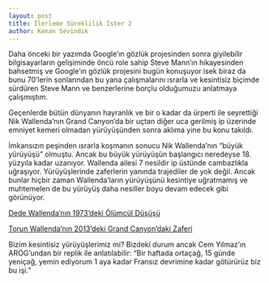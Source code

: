 ```yaml
---
layout: post
title: İlerleme Süreklilik İster 2
author: Kenan Sevindik
---
```


Daha önceki bir yazımda Google’ın gözlük projesinden sonra giyilebilir bilgisayarların gelişiminde öncü role sahip Steve 
Mann’ın hikayesinden bahsetmiş ve Google’ın gözlük projesini bugün konuşuyor isek biraz da bunu 70’lerin sonlarından bu 
yana çalışmalarını ısrarla ve kesintisiz biçimde sürdüren Steve Mann ve benzerlerine borçlu olduğumuzu anlatmaya çalışmıştım.

Geçenlerde bütün dünyanın hayranlık ve bir o kadar da ürperti ile seyrettiği Nik Wallenda’nın Grand Canyon’da bir uçtan 
diğer uca gerilmiş ip üzerinde emniyet kemeri olmadan yürüyüşünden sonra aklıma yine bu konu takıldı.

İmkansızın peşinden ısrarla koşmanın sonucu Nik Wallenda’nın “büyük yürüyüşü” olmuştu. Ancak bu büyük yürüyüşün başlangıcı 
neredeyse 18. yüzyıla kadar uzanıyor. Wallenda ailesi 7 nesildir ip üstünde cambazlıkla uğraşıyor. Yürüyüşlerinde zaferlerin 
yanında trajediler de yok değil. Ancak bunlar hiçbir zaman Wallenda’ların yürüyüşünü kesintiye uğratmamış ve muhtemelen 
de bu yürüyüş daha nesiller boyu devam edecek gibi görünüyor.

[Dede Wallenda’nın 1973’deki Ölümcül Düşüşü](https://www.youtube.com/watch?v=2s6RTNpvaxs)

[Torun Wallenda’nın 2013’deki Grand Canyon’daki Zaferi](https://youtu.be/8N8fUOLcSak)

Bizim kesintisiz yürüyüşlerimiz mi? Bizdeki durum ancak Cem Yılmaz’ın AROG’undan bir replik ile anlatılabilir: “Bir 
haftada ortaçağ, 15 günde yeniçağ, yemin ediyorum 1 aya kadar Fransız devrimine kadar götürürüz biz bu işi.”
